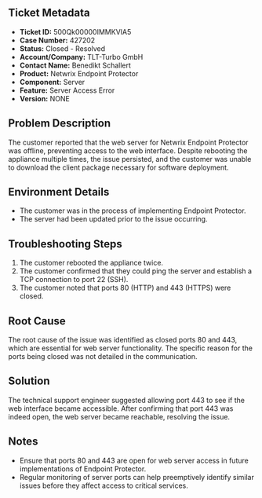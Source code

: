 ## Ticket Metadata
- **Ticket ID:** 500Qk00000IMMKVIA5
- **Case Number:** 427202
- **Status:** Closed - Resolved
- **Account/Company:** TLT-Turbo GmbH
- **Contact Name:** Benedikt Schallert
- **Product:** Netwrix Endpoint Protector
- **Component:** Server
- **Feature:** Server Access Error
- **Version:** NONE

## Problem Description
The customer reported that the web server for Netwrix Endpoint Protector was offline, preventing access to the web interface. Despite rebooting the appliance multiple times, the issue persisted, and the customer was unable to download the client package necessary for software deployment.

## Environment Details
- The customer was in the process of implementing Endpoint Protector.
- The server had been updated prior to the issue occurring.

## Troubleshooting Steps
1. The customer rebooted the appliance twice.
2. The customer confirmed that they could ping the server and establish a TCP connection to port 22 (SSH).
3. The customer noted that ports 80 (HTTP) and 443 (HTTPS) were closed.

## Root Cause
The root cause of the issue was identified as closed ports 80 and 443, which are essential for web server functionality. The specific reason for the ports being closed was not detailed in the communication.

## Solution
The technical support engineer suggested allowing port 443 to see if the web interface became accessible. After confirming that port 443 was indeed open, the web server became reachable, resolving the issue.

## Notes
- Ensure that ports 80 and 443 are open for web server access in future implementations of Endpoint Protector.
- Regular monitoring of server ports can help preemptively identify similar issues before they affect access to critical services.